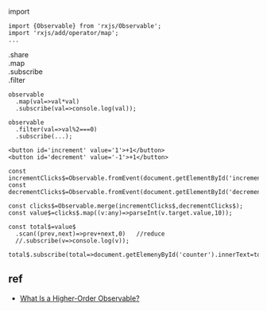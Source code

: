 
import
```
import {Observable} from 'rxjs/Observable';  
import 'rxjs/add/operator/map';  
...
```  

.share  
.map  
.subscribe  
.filter

```
observable
  .map(val=>val*val)
  .subscribe(val=>console.log(val));

observable
  .filter(val=>val%2===0)
  .subscribe(...);
```

```
<button id='increment' value='1'>+1</button>
<button id='decrement' value='-1'>+1</button>

const incrementClicks$=Observable.fromEvent(document.getElementById('increment'),'click')
const decrementClicks$=Observable.fromEvent(document.getElementById('decrement'),'click')

const clicks$=Observable.merge(incrementClicks$,decrementClicks$);
const value$=clicks$.map((v:any)=>parseInt(v.target.value,10));

const total$=value$
  .scan((prev,next)=>prev+next,0)   //reduce
  //.subscribe(v=>console.log(v));

total$.subscribe(total=>document.getElemenyById('counter').innerText=total.toString());
```


## ref
- [What Is a Higher-Order Observable?](https://blogs.msmvps.com/deborahk/higher-order-observable/)
